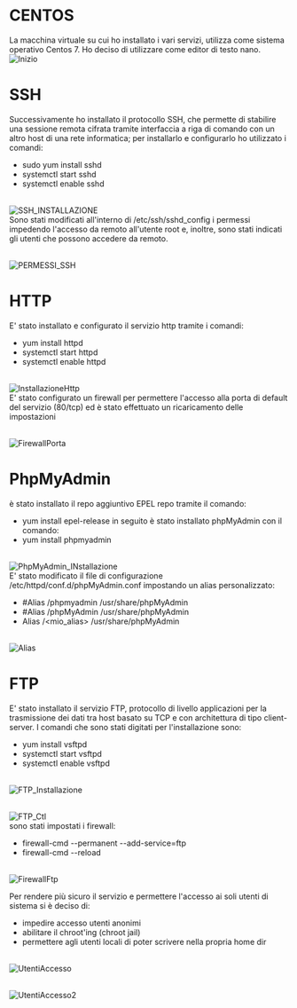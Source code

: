 # CENTOS
La macchina virtuale su cui ho installato i vari servizi, utilizza come sistema operativo Centos 7. Ho deciso di utilizzare come editor di testo nano.
<br>
![Inizio](https://user-images.githubusercontent.com/77326242/118560350-a43f6800-b769-11eb-8cef-197d74641445.png)

# SSH
Successivamente ho installato il protocollo SSH, che permette di stabilire una sessione remota cifrata tramite interfaccia a riga di comando con un altro host di una rete informatica; per installarlo e configurarlo  ho utilizzato i comandi:
- sudo yum install sshd
- systemctl start sshd
- systemctl enable sshd

<br> ![SSH_INSTALLAZIONE](https://user-images.githubusercontent.com/77326242/118560363-ab667600-b769-11eb-94f4-b5bd0d4806cd.png)
<br>
Sono stati modificati all'interno di /etc/ssh/sshd_config i permessi impedendo l'accesso da remoto all'utente root e, inoltre, sono stati indicati gli utenti che possono accedere da remoto.

<br> ![PERMESSI_SSH](https://user-images.githubusercontent.com/77326242/118560380-b0c3c080-b769-11eb-8b44-6fe43c5a6e9f.png)



# HTTP
E' stato installato e configurato il servizio http tramite i comandi:
- yum install httpd
- systemctl start httpd
- systemctl enable httpd

<br> ![InstallazioneHttp](https://user-images.githubusercontent.com/77326242/118561431-3eec7680-b76b-11eb-8aab-f16656475c31.png)
<br>
E' stato configurato un firewall per permettere l'accesso alla porta di default del servizio (80/tcp) ed è stato effettuato un ricaricamento delle impostazioni

<br> ![FirewallPorta](https://user-images.githubusercontent.com/77326242/118561482-562b6400-b76b-11eb-977b-ef09fba6044a.png)
<br>


# PhpMyAdmin
è stato installato il repo aggiuntivo EPEL repo tramite il comando:
- yum install epel-release
in seguito è stato installato  phpMyAdmin con il comando:
- yum install phpmyadmin

<br> ![PhpMyAdmin_INstallazione](https://user-images.githubusercontent.com/77326242/118562326-c5ee1e80-b76c-11eb-98f9-9e79882a0a00.png)
<br>
E' stato modificato il file di configurazione /etc/httpd/conf.d/phpMyAdmin.conf impostando un alias personalizzato:
- #Alias /phpmyadmin /usr/share/phpMyAdmin
- #Alias /phpMyAdmin /usr/share/phpMyAdmin
- Alias /<mio_alias> /usr/share/phpMyAdmin<br>

<br>![Alias](https://user-images.githubusercontent.com/77326242/118562343-cc7c9600-b76c-11eb-8b5f-9380447d987f.png)
<br>

# FTP
E' stato installato il servizio FTP, protocollo di livello applicazioni per la trasmissione dei dati tra host basato su TCP 
e con architettura di tipo client-server.
I comandi che sono stati digitati per l'installazione sono:
- yum install vsftpd
- systemctl start vsftpd
- systemctl enable vsftpd

<br>![FTP_Installazione](https://user-images.githubusercontent.com/77326242/118563499-f6cf5300-b76e-11eb-902e-18e6250b480e.png)
<br>

<br>![FTP_Ctl](https://user-images.githubusercontent.com/77326242/118563508-fa62da00-b76e-11eb-963e-b0e6e61eeb6d.png)
<br>
sono stati impostati i firewall:
- firewall-cmd --permanent --add-service=ftp
- firewall-cmd --reload

<br>![FirewallFtp](https://user-images.githubusercontent.com/77326242/118563535-064e9c00-b76f-11eb-93e5-baad78c807e4.png)
<br>

Per rendere più sicuro il servizio e permettere l'accesso ai soli utenti di sistema si è deciso di:
- impedire accesso utenti anonimi
- abilitare il chroot'ing (chroot jail)
- permettere agli utenti locali di poter scrivere nella propria home dir

<br>![UtentiAccesso](https://user-images.githubusercontent.com/77326242/118563559-0fd80400-b76f-11eb-843c-c441025f2451.png)
<br>

<br>![UtentiAccesso2](https://user-images.githubusercontent.com/77326242/118563576-16667b80-b76f-11eb-8554-439e45b88027.png)
<br>
